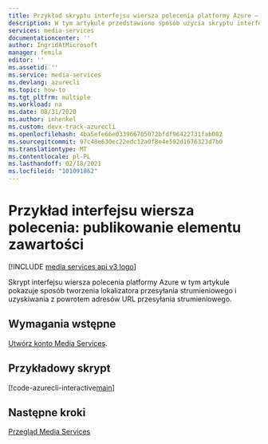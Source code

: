 ```yaml
---
title: Przykład skryptu interfejsu wiersza polecenia platformy Azure — publikowanie elementu zawartości
description: W tym artykule przedstawiono sposób użycia skryptu interfejsu wiersza polecenia platformy Azure do opublikowania elementu zawartości.
services: media-services
documentationcenter: ''
author: IngridAtMicrosoft
manager: femila
editor: ''
ms.assetid: ''
ms.service: media-services
ms.devlang: azurecli
ms.topic: how-to
ms.tgt_pltfrm: multiple
ms.workload: na
ms.date: 08/31/2020
ms.author: inhenkel
ms.custom: devx-track-azurecli
ms.openlocfilehash: 4ba5efe66e033966705072bfdf96422731fab082
ms.sourcegitcommit: 97c48e630ec22edc12a0f8e4e592d1676323d7b0
ms.translationtype: MT
ms.contentlocale: pl-PL
ms.lasthandoff: 02/18/2021
ms.locfileid: "101091862"
---
```

# <a name="cli-example-publish-an-asset"></a>Przykład interfejsu wiersza polecenia: publikowanie elementu zawartości

[!INCLUDE [media services api v3 logo](./includes/v3-hr.md)]

Skrypt interfejsu wiersza polecenia platformy Azure w tym artykule pokazuje sposób tworzenia lokalizatora przesyłania strumieniowego i uzyskiwania z powrotem adresów URL przesyłania strumieniowego. 

## <a name="prerequisites"></a>Wymagania wstępne 

[Utwórz konto Media Services](./create-account-howto.md).

## <a name="example-script"></a>Przykładowy skrypt

[!code-azurecli-interactive[main](../../../cli_scripts/media-services/publish-asset/Publish-Asset.sh "Publish an asset")]

## <a name="next-steps"></a>Następne kroki

[Przegląd Media Services](media-services-overview.md)
